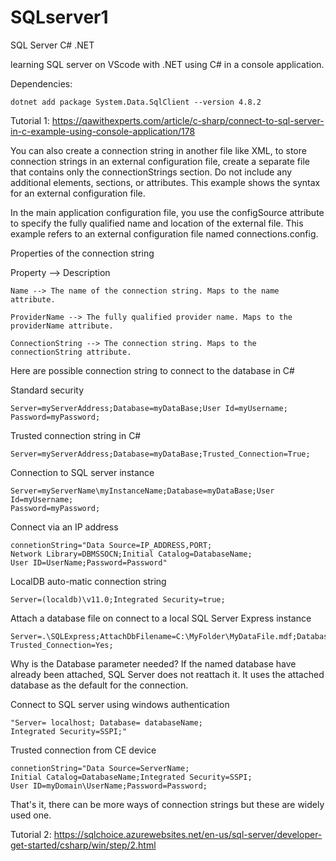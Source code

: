 # SQLserver1
SQL Server C# .NET

learning SQL server on VScode with .NET using C# in a console application.

Dependencies:

    dotnet add package System.Data.SqlClient --version 4.8.2
    

Tutorial 1: https://qawithexperts.com/article/c-sharp/connect-to-sql-server-in-c-example-using-console-application/178

You can also create a connection string in another file like XML, to store connection strings in an external configuration file, create a separate file that contains only the connectionStrings section. Do not include any additional elements, sections, or attributes. This example shows the syntax for an external configuration file.

<connectionStrings>  
  <add name="Name"   
   providerName="System.Data.ProviderName"   
   connectionString="Valid Connection String;" />  
</connectionStrings>  

In the main application configuration file, you use the configSource attribute to specify the fully qualified name and location of the external file. This example refers to an external configuration file named connections.config.

<?xml version='1.0' encoding='utf-8'?>  
<configuration>  
    <connectionStrings configSource="connections.config"/>  
</configuration>  


Properties of the connection string

Property --> Description

    Name --> The name of the connection string. Maps to the name attribute.

    ProviderName --> The fully qualified provider name. Maps to the providerName attribute.

    ConnectionString --> The connection string. Maps to the connectionString attribute.

Here are possible connection string to connect to the database in C#

Standard security

    Server=myServerAddress;Database=myDataBase;User Id=myUsername;
    Password=myPassword;

Trusted connection string in C#

    Server=myServerAddress;Database=myDataBase;Trusted_Connection=True;

Connection to SQL server instance

    Server=myServerName\myInstanceName;Database=myDataBase;User Id=myUsername;
    Password=myPassword;

Connect via an IP address

    connetionString="Data Source=IP_ADDRESS,PORT;
    Network Library=DBMSSOCN;Initial Catalog=DatabaseName;
    User ID=UserName;Password=Password"

LocalDB auto-matic connection string
    
    Server=(localdb)\v11.0;Integrated Security=true;

Attach a database file on connect to a local SQL Server Express instance
    
    Server=.\SQLExpress;AttachDbFilename=C:\MyFolder\MyDataFile.mdf;Database=dbname;
    Trusted_Connection=Yes;

Why is the Database parameter needed? If the named database have already been attached, SQL Server does not reattach it. It uses the attached database as the default for the connection.

Connect to SQL server using windows authentication

    "Server= localhost; Database= databaseName;
    Integrated Security=SSPI;"

Trusted connection from CE device

    connetionString="Data Source=ServerName;
    Initial Catalog=DatabaseName;Integrated Security=SSPI;
    User ID=myDomain\UserName;Password=Password;

That's it, there can be more ways of connection strings but these are widely used one.


Tutorial 2: https://sqlchoice.azurewebsites.net/en-us/sql-server/developer-get-started/csharp/win/step/2.html



